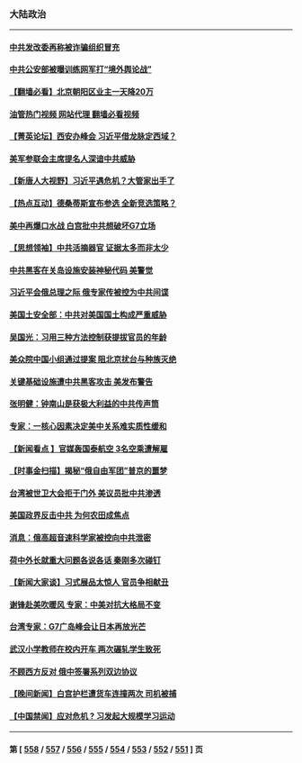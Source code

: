 ### 大陆政治
---
#### [中共发改委再称被诈骗组织冒充](../../pages/ncid277/n14003617.md?05251645) 
#### [中共公安部被曝训练网军打“境外舆论战”](../../pages/ncid277/n14003639.md?05251645) 
#### [【翻墙必看】北京朝阳区业主一天降20万](../../pages/ncid277/n14003566.md?05251645) 
#### [油管热门视频 网站代理 翻墙必看视频](http://138.2.39.72:81/youtube.html?epic-marker?05251645)
#### [【菁英论坛】西安办峰会 习近平借龙脉定西域？](../../pages/ncid277/n14003477.md?05251645) 
#### [美军参联会主席提名人深谙中共威胁](../../pages/ncid277/n14003467.md?05251645) 
#### [【新唐人大视野】习近平遇危机？大管家出手了](../../pages/ncid277/n14003468.md?05251645) 
#### [【热点互动】德桑蒂斯宣布参选 全新竞选策略？](../../pages/ncid277/n14003412.md?05251645) 
#### [美中再爆口水战 白宫批中共想破坏G7立场](../../pages/ncid277/n14003380.md?05251645) 
#### [【思想领袖】中共活摘器官 证据太多而非太少](../../pages/ncid277/n13997738.md?05251645) 
#### [中共黑客在关岛设施安装神秘代码 美警觉](../../pages/ncid277/n14003421.md?05251645) 
#### [习近平会俄总理之际 俄专家传被控为中共间谍](../../pages/ncid277/n14003381.md?05251645) 
#### [美国土安全部：中共对美国国土构成严重威胁](../../pages/ncid277/n14003362.md?05251645) 
#### [吴国光：习用三种方法控制获提拔官员的年龄](../../pages/ncid277/n14002687.md?05251645) 
#### [美众院中国小组通过提案 阻北京扰台与种族灭绝](../../pages/ncid277/n14003358.md?05251645) 
#### [关键基础设施遭中共黑客攻击 美发布警告](../../pages/ncid277/n14003389.md?05251645) 
#### [张明健：钟南山是获极大利益的中共传声筒](../../pages/ncid277/n14003265.md?05251645) 
#### [专家：一核心因素决定美中关系难实质性缓和](../../pages/ncid277/n14003322.md?05251645) 
#### [【新闻看点 】官媒轰国泰航空 3名空乘遭解雇](../../pages/ncid277/n14003202.md?05251645) 
#### [【时事金扫描】揭秘“俄自由军团”普京的噩梦](../../pages/ncid277/n14003329.md?05251645) 
#### [台湾被世卫大会拒于门外 美议员批中共渗透](../../pages/ncid277/n14003075.md?05251645) 
#### [美国政界反击中共 为何农田成焦点](../../pages/ncid277/n14003260.md?05251645) 
#### [消息：俄高超音速科学家被控向中共泄密](../../pages/ncid277/n14003122.md?05251645) 
#### [荷中外长就重大问题各说各话 秦刚多次碰钉](../../pages/ncid277/n14003248.md?05251645) 
#### [【新闻大家谈】习式展品太惊人 官员争相献丑](../../pages/ncid277/n14003168.md?05251645) 
#### [谢锋赴美吹暖风 专家：中美对抗大格局不变](../../pages/ncid277/n14003106.md?05251645) 
#### [台湾专家：G7广岛峰会让日本再放光芒](../../pages/ncid277/n14003060.md?05251645) 
#### [武汉小学教师在校内开车 两次碾轧学生致死](../../pages/ncid277/n14003100.md?05251645) 
#### [不顾西方反对 俄中签署系列双边协议](../../pages/ncid277/n14003045.md?05251645) 
#### [【晚间新闻】白宫护栏遭货车连撞两次 司机被捕](../../pages/ncid277/n14003064.md?05251645) 
#### [【中国禁闻】应对危机 ? 习发起大规模学习运动](../../pages/ncid277/n14002570.md?05251645) 

---
#### 第 [ [558](./558.md?05251645) / [557](./557.md?05251645) / [556](./556.md?05251645) / [555](./555.md?05251645) / [554](./554.md?05251645) / [553](./553.md?05251645) / [552](./552.md?05251645) / [551](./551.md?05251645) ] 页
